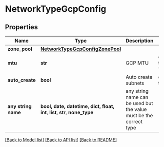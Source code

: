 # NetworkTypeGcpConfig


## Properties
Name | Type | Description | Notes
------------ | ------------- | ------------- | -------------
**zone_pool** | [**NetworkTypeGcpConfigZonePool**](NetworkTypeGcpConfigZonePool.md) |  | 
**mtu** | **str** | GCP MTU | defaults to "1460"
**auto_create** | **bool** | Auto create subnets | defaults to True
**any string name** | **bool, date, datetime, dict, float, int, list, str, none_type** | any string name can be used but the value must be the correct type | [optional]

[[Back to Model list]](../README.md#documentation-for-models) [[Back to API list]](../README.md#documentation-for-api-endpoints) [[Back to README]](../README.md)


